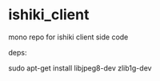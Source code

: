# ishiki_client
mono repo for ishiki client side code

deps:

sudo apt-get install libjpeg8-dev zlib1g-dev


